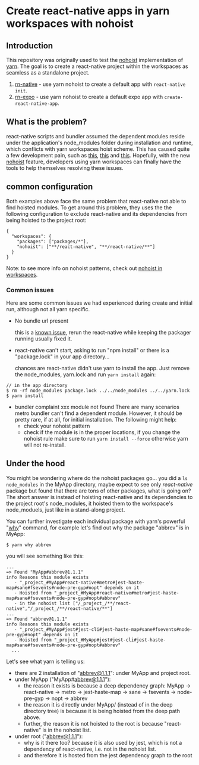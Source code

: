 # Create react-native apps in yarn workspaces with nohoist

## Introduction

This repository was originally used to test the [nohoist](https://github.com/yarnpkg/yarn/pull/4979) implementation of [yarn](https://github.com/yarnpkg/yarn). The goal is to create a react-native project within the workspaces as seamless as a standalone project. 

1. [rn-native](rn-native) - use yarn nohoist to create a default app with `react-native init`. 
1. [rn-expo](rn-expo) - use yarn nohoist to create a default expo app with `create-react-native-app`.

## What is the problem?

react-native scripts and bundler assumed the dependent modules reside under the application's node_modules folder during installation and runtime, which conflicts with yarn workspaces hoist scheme. This has caused quite a few development pain, such as [this](https://github.com/yarnpkg/yarn/issues/3882), [this](https://github.com/react-community/create-react-native-app/issues/340) and [this](https://github.com/facebook/create-react-app/issues/3031). Hopefully, with the new [nohoist](https://github.com/yarnpkg/yarn/pull/4979) feature, developers using yarn workspaces can finally have the tools to help themselves resolving these issues.

## common configuration 
Both examples above face the same problem that react-native not able to find hoisted modules. To get around this problem, they uses the the following configuration to exclude react-native and its dependencies from being hoisted to the project root: 
```
{
  "workspaces": {
    "packages": ["packages/*"],
    "nohoist": ["**/react-native", "**/react-native/**"]
  }
}
```
Note: to see more info on nohoist patterns, check out [nohoist in workspaces](https://yarnpkg.com/blog/2018/02/15/nohoist/). 

### Common issues

Here are some common issues we had experienced during create and initial run, although not all yarn specific. 

- No bundle url present

  this is a [known issue](https://github.com/facebook/react-native/issues/12754), rerun the react-native while keeping the packager running usually fixed it.

- react-native can't start, asking to run "npm install" or there is a "package.lock" in your app directory...

  chances are react-native didn't use yarn to install the app. Just remove the node_modules, yarn.lock and run `yarn install` again:
```
// in the app directory
$ rm -rf node_modules package.lock ../../node_modules ../../yarn.lock
$ yarn install
```

- bundler complaint xxx module not found
  There are many scenarios metro bundler can't find a dependent module. However, it should be pretty rare, if at all, for initial installation. The following might help:
  - check your nohoist pattern
  - check if the module is in the proper locations, if you change the nohoist rule make sure to run `yarn install --force` otherwise yarn will not re-install.

## Under the hood

You might be wondering where do the nohoist packages go... you did a `ls node_modules` in the MyApp directory, maybe expect to see only _react-native_ package but found that there are tons of other packages, what is going on? The short answer is instead of hoisting react-native and its dependencies to the project root's node\_modules, it hoisted them to the workspace's node_moduels, just like in a stand-along project. 

You can further investigate each individual package with yarn's powerful  "[why](https://yarnpkg.com/en/docs/cli/why)" command, for example let's find out why the package "abbrev" is in MyApp:
```
$ yarn why abbrev
```
you will see something like this:
```
...
=> Found "MyApp#abbrev@1.1.1"
info Reasons this module exists
   - "_project_#MyApp#react-native#metro#jest-haste-map#sane#fsevents#node-pre-gyp#nopt" depends on it
   - Hoisted from "_project_#MyApp#react-native#metro#jest-haste-map#sane#fsevents#node-pre-gyp#nopt#abbrev"
   - in the nohoist list ["/_project_/**/react-native","/_project_/**/react-native/**"]
...
=> Found "abbrev@1.1.1"
info Reasons this module exists
   - "_project_#MyApp#jest#jest-cli#jest-haste-map#sane#fsevents#node-pre-gyp#nopt" depends on it
   - Hoisted from "_project_#MyApp#jest#jest-cli#jest-haste-map#sane#fsevents#node-pre-gyp#nopt#abbrev"
  ...
```
Let's see what yarn is telling us:
- there are 2 installation of "abbrev@1.1.1": under MyApp and project root. 
- under MyApp ("MyApp#abbrev@1.1.1"):
  - the reason it exists is because a deep dependency graph: MyApp -> react-native -> metro -> jest-haste-map -> sane -> fsevents -> node-pre-gyp -> nopt -> abbrev
  - the reason it is directly under MyApp/ (instead of in the deep directory tree) is because it is being hoisted from the deep path above. 
  - further, the reason it is not hoisted to the root is because "react-native" is in the nohoist list.
- under root ("abbrev@1.1.1"):
  - why is it there too? because it is also used by jest, which is not a dependency of react-native, i.e. not in the nohoist list.
  - and therefore it is hosted from the jest dependency graph to the root 

